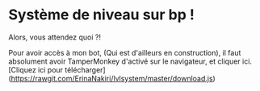 # Système de niveau sur bp !
Alors, vous attendez quoi ?!

Pour avoir accès à mon bot, (Qui est d'ailleurs en construction), il faut absolument avoir TamperMonkey d'activé sur le navigateur, et cliquer ici.
[Cliquez ici pour télécharger] (https://rawgit.com/ErinaNakiri/lvlsystem/master/download.js)
